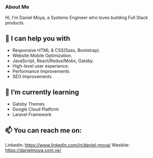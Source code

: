 ### About Me
Hi, I'm Daniel Moya, a Systems Engineer who loves building Full Stack products.

## 💬 I can help you with

- Responsive HTML & CSS(Sass, Bootstrap).
- Website Mobile Optimization.
- JavaScript, React/Redux/Mobx, Gatsby.
- High-level user experience.
- Performance Improvements
- SEO Improvements

## 🌱 I’m currently learning
- Gatsby Themes
- Google Cloud Platform
- Laravel Framework

## 📫 You can reach me on:
Linkedin: https://www.linkedin.com/in/daniel-moya/
Wesbite: https://danielmoya.com.ve/
